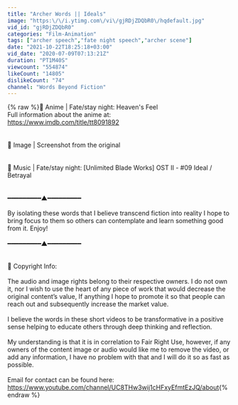 ```yaml
---
title: "Archer Words || Ideals"
image: "https:\/\/i.ytimg.com\/vi\/gjRDjZDQbR0\/hqdefault.jpg"
vid_id: "gjRDjZDQbR0"
categories: "Film-Animation"
tags: ["archer speech","fate night speech","archer scene"]
date: "2021-10-22T18:25:18+03:00"
vid_date: "2020-07-09T07:13:21Z"
duration: "PT1M40S"
viewcount: "554874"
likeCount: "14805"
dislikeCount: "74"
channel: "Words Beyond Fiction"
---
```

{% raw %}🔸 Anime | Fate/stay night: Heaven's Feel<br />Full information about the anime at:<br /><a rel="nofollow" target="blank" href="https://www.imdb.com/title/tt8091892">https://www.imdb.com/title/tt8091892</a><br /><br /><br />🔸 Image | Screenshot from the original<br /><br /><br />🔸 Music | Fate/stay night: [Unlimited Blade Works] OST II - #09 Ideal / Betrayal<br /><br /><br />━━━━━━━━━▲━━━━━━━━━<br /><br />By isolating these words that I believe transcend fiction into reality I hope to bring focus to them so others can contemplate and learn something good from it. Enjoy!<br /><br />━━━━━━━━━▲━━━━━━━━━<br /><br /><br />🔸 Copyright Info:<br /><br />The audio and image rights belong to their respective owners. I do not own it, nor I wish to use the heart of any piece of work that would decrease the original content’s value, If anything I hope to promote it so that people can reach out and subsequently increase the market value. <br /><br />I believe the words in these short videos to be transformative in a positive sense helping to educate others through deep thinking and reflection.<br /><br />My understanding is that it is in correlation to Fair Right Use, however, if any owners of the content image or audio would like me to remove the video, or add any information, I have no problem with that and I will do it so as fast as possible. <br /><br />Email for contact can be found here:<br /><a rel="nofollow" target="blank" href="https://www.youtube.com/channel/UC8THw3wij1cHFxyEfmtEzJQ/about">https://www.youtube.com/channel/UC8THw3wij1cHFxyEfmtEzJQ/about</a>{% endraw %}
